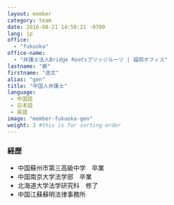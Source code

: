 ```yaml
---
layout: member
category: team
date: 2016-08-21 14:50:21 -0700
lang: jp
office:
  - "fukuoka"
office-name:
  - "弁護士法人Bridge Rootsブリッジルーツ | 福岡オフィス"
lastname: "厳"
firstname: "逸文"
alias: "gen"
title: "中国人弁護士"
language:
 - 中国語
 - 日本語
 - 英語
image: "member-fukuoka-gen"
weight: 3 #this is for sorting order
---
```


### 経歴
- 中国蘇州市第三高級中学　卒業
- 中国南京大学法学部　卒業
- 北海道大学法学研究科　修了
- 中国江蘇蘇明法律事務所
